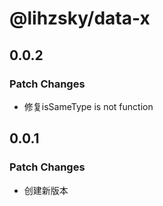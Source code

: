 # @lihzsky/data-x

## 0.0.2
### Patch Changes

- 修复isSameType is not function

## 0.0.1
### Patch Changes

- 创建新版本
